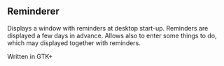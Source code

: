 ## Reminderer

Displays a window with reminders at desktop start-up. Reminders are
displayed a few days in advance. Allows also to enter some things to do,
which may displayed together with reminders.

Written in GTK+

